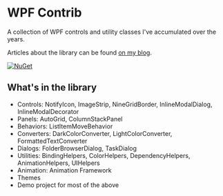 # WPF Contrib
A collection of WPF controls and utility classes I've accumulated over the years.

Articles about the library can be found [on my blog](http://arbel.net/tag/wpfcontrib/).

[![NuGet](https://img.shields.io/nuget/v/AvalonLibrary.svg?style=flat-square)](https://www.nuget.org/packages/AvalonLibrary)

## What's in the library

* Controls: NotifyIcon, ImageStrip, NineGridBorder, InlineModalDialog, InlineModalDecorator
* Panels: AutoGrid, ColumnStackPanel
* Behaviors: ListItemMoveBehavior
* Converters: DarkColorConverter, LightColorConverter, FormattedTextConverter
* Dialogs: FolderBrowserDialog, TaskDialog
* Utilities: BindingHelpers, ColorHelpers, DependencyHelpers, AnimationHelpers, UIHelpers
* Animation: Animation Framework
* Themes
* Demo project for most of the above
